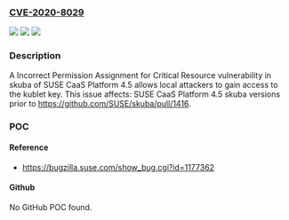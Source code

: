 ### [CVE-2020-8029](https://cve.mitre.org/cgi-bin/cvename.cgi?name=CVE-2020-8029)
![](https://img.shields.io/static/v1?label=Product&message=SUSE%20CaaS%20Platform%204.5&color=blue)
![](https://img.shields.io/static/v1?label=Version&message=skuba%3C%20https%3A%2F%2Fgithub.com%2FSUSE%2Fskuba%2Fpull%2F1416%20&color=brighgreen)
![](https://img.shields.io/static/v1?label=Vulnerability&message=CWE-732%3A%20Incorrect%20Permission%20Assignment%20for%20Critical%20Resource&color=brighgreen)

### Description

A Incorrect Permission Assignment for Critical Resource vulnerability in skuba of SUSE CaaS Platform 4.5 allows local attackers to gain access to the kublet key. This issue affects: SUSE CaaS Platform 4.5 skuba versions prior to https://github.com/SUSE/skuba/pull/1416.

### POC

#### Reference
- https://bugzilla.suse.com/show_bug.cgi?id=1177362

#### Github
No GitHub POC found.

